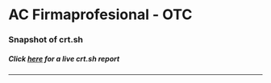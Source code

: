 # AC Firmaprofesional - OTC
### Snapshot of crt.sh
##### Click [here](https://crt.sh/?q=831078F7E21FA71FE24F91D718E4A57329EFE6F4871B126115D5D273BFAD9F76) for a live crt.sh report

---
